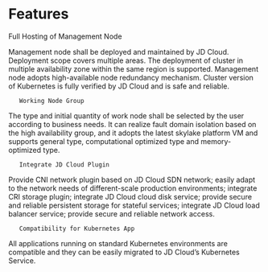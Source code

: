 

# Features

 Full Hosting of Management Node

Management node shall be deployed and maintained by JD Cloud. Deployment scope covers multiple areas. The deployment of cluster in multiple availability zone within the same region is supported. Management node adopts high-available node redundancy mechanism. Cluster version of Kubernetes is fully verified by JD Cloud and is safe and reliable.

       Working Node Group

The type and initial quantity of work node shall be selected by the user according to business needs. It can realize fault domain isolation based on the high availability group, and it adopts the latest skylake platform VM and supports general type, computational optimized type and memory-optimized type.

       Integrate JD Cloud Plugin

Provide CNI network plugin based on JD Cloud SDN network; easily adapt to the network needs of different-scale production environments; integrate CRI storage plugin; integrate JD Cloud cloud disk service; provide secure and reliable persistent storage for stateful services; integrate JD Cloud load balancer service; provide secure and reliable network access.

       Compatibility for Kubernetes App

All applications running on standard Kubernetes environments are compatible and they can be easily migrated to JD Cloud’s Kubernetes Service.
